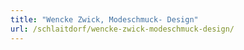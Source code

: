 ```yaml
---
title: "Wencke Zwick, Modeschmuck- Design"
url: /schlaitdorf/wencke-zwick-modeschmuck-design/
---
```

